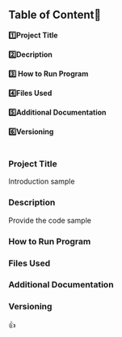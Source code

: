 ## Table of Content:bookmark:

**:one:Project Title**

**:two:Decription**

**:three: How to Run Program**

**:four:Files Used**

**:five:Additional Documentation**

**:six:Versioning**

#
### Project Title

Introduction sample

### Description

Provide the code sample 

### How to Run Program 


### Files Used 


### Additional Documentation


### Versioning
:+1:
